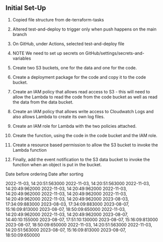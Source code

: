 ## Initial Set-Up

1. Copied file structure from de-terraform-tasks
2. Altered test-and-deploy to trigger only when push happens on the main branch
3. On GitHub, under Actions, selected test-and-deploy file
4. NOTE We need to set up secrets on GitHub/settings/secrets-and-variables

1. Create two S3 buckets, one for the data and one for the code.
2. Create a deployment package for the code and copy it to the code bucket.
3. Create an IAM policy that allows read access to S3 - this will need to allow the Lambda to read the code from the code bucket as well as read the data from the data bucket.
4. Create an IAM policy that allows write access to Cloudwatch Logs and also allows Lambda to create its own log files.
5. Create an IAM role for Lambda with the two policies attached.
6. Create the function, using the code in the code bucket and the IAM role.
7. Create a resource based permission to allow the S3 bucket to invoke the Lambda function
8. Finally, add the event notification to the S3 data bucket to invoke the function when an object is put in the bucket.


Date before ordering              Date after sorting

2022-11-03, 14:20:51:563000     2022-11-03, 14:20:51:563000
2022-11-03, 14:20:49:962000     2022-11-03, 14:20:49:962000
2022-11-03, 14:20:49:962000     2022-11-03, 14:20:49:962000
2022-11-03, 14:20:49:962000     2022-11-03, 14:20:49:962000
2023-08-03, 17:34:09:883000     2023-08-03, 17:34:09:883000
2023-08-07, 15:16:09:813000     2023-08-07, 18:50:09:650000
2022-11-03, 14:20:49:962000     2022-11-03, 14:20:49:962000
2023-08-07, 14:40:10:155000     2023-08-07, 17:51:10:130000
2023-08-07, 15:16:09:813000     2023-08-07, 18:50:09:650000
2022-11-03, 14:20:51:563000     2022-11-03, 14:20:51:563000
2023-08-07, 15:16:09:813000     2023-08-07, 18:50:09:650000

